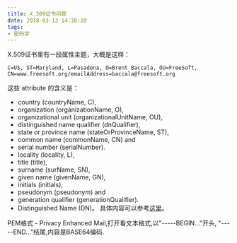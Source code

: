 ```yaml
---
title: X.509证书问题
date: 2018-03-13 14:38:20
tags:
- 密码学
---
```

X.509证书里有一段属性主题，大概是这样：
 ```
 C=US, ST=Maryland, L=Pasadena, O=Brent Baccala, OU=FreeSoft,
CN=www.freesoft.org/emailAddress=baccala@freesoft.org
 ```
 这些 attribute 的含义是：
 
- country (countryName, C),
- organization (organizationName, O),
- organizational unit (organizationalUnitName, OU),
- distinguished name qualifier (dnQualifier),
- state or province name (stateOrProvinceName, ST),
- common name (commonName, CN) and
- serial number (serialNumber).
- locality (locality, L),
- title (title),
- surname (surName, SN),
- given name (givenName, GN),
- initials (initials),
- pseudonym (pseudonym) and
- generation qualifier (generationQualifier).
- Distinguished Name (DN)。
具体内容可以参考[这里][1]。

PEM格式 - Privacy Enhanced Mail,打开看文本格式,以"-----BEGIN..."开头, "-----END..."结尾,内容是BASE64编码.

 
  [1]: https://docs.oracle.com/cd/E24191_01/common/tutorials/authz_cert_attributes.html